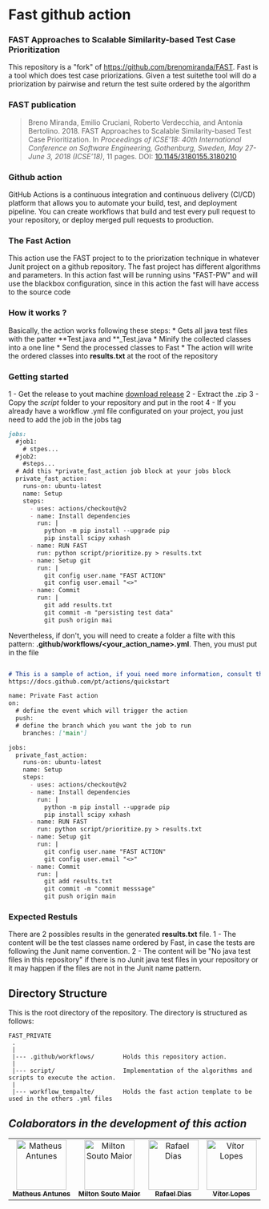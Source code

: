 # Fast github action

### FAST Approaches to Scalable Similarity-based Test Case Prioritization

This repository is a "fork" of https://github.com/brenomiranda/FAST.
Fast is a tool which does test case priorizations. Given a test suitethe tool will do a priorization  by pairwise and return the test suite ordered by the algorithm

### FAST publication
> Breno Miranda, Emilio Cruciani, Roberto Verdecchia, and Antonia Bertolino. 2018. FAST Approaches to Scalable Similarity-based Test Case Prioritization. In *Proceedings of ICSE’18: 40th International Conference on Software Engineering, Gothenburg, Sweden, May 27-June 3, 2018 (ICSE’18)*, 11 pages. DOI: [10.1145/3180155.3180210](http://dx.doi.org/10.1145/3180155.3180210)

### Github action

GitHub Actions is a continuous integration and continuous delivery (CI/CD) platform that allows you to automate your build, test, and deployment pipeline. You can create workflows that build and test every pull request to your repository, or deploy merged pull requests to production.


### The Fast Action
This action use the FAST project to to the priorization technique in whatever Junit project on a github repository.
The fast project has different algorithms and parameters. In this action fast will be running usins "FAST-PW" and will use the blackbox configuration, since in this action the fast will have access to the source code

### How it works ?
Basically, the action works following these steps:
    * Gets all java test files with the patter **Test.java and **_Test.java
    * Minify the collected classes into a one line
    * Send the processed classes to Fast
    * The action will write the ordered classes into **results.txt** at the root of the repository

### Getting started

1 -  Get the release to yout machine [download release](https://github.com/BigMilts/FAST_PRIVATE/archive/refs/tags/fast_action_v1.tar.gz)
2 -  Extract the .zip
3 -  Copy the *script* folder to your repository and put in the root
4 -  If you already have a workflow .yml file configurated on your project, you just need to add the job in the jobs tag
```markdown
jobs:
  #job1:
    # stpes...
  #job2:
    #steps...
  # Add this *private_fast_action job block at your jobs block
  private_fast_action:
    runs-on: ubuntu-latest
    name: Setup
    steps:
      - uses: actions/checkout@v2
      - name: Install dependencies
        run: |
          python -m pip install --upgrade pip
          pip install scipy xxhash
      - name: RUN FAST
        run: python script/prioritize.py > results.txt
      - name: Setup git
        run: |
          git config user.name "FAST ACTION"
          git config user.email "<>"
      - name: Commit
        run: |
          git add results.txt
          git commit -m "persisting test data"
          git push origin mai
```
Nevertheless, if don't, you will need to create a folder a filte with this pattern: **.github/workflows/<your_action_name>.yml**. Then, you must put in the file

```markdown

# This is a sample of action, if youi need more information, consult the 
https://docs.github.com/pt/actions/quickstart

name: Private Fast action
on:
  # define the event which will trigger the action
  push:
  # define the branch which you want the job to run
    branches: ['main']

jobs:
  private_fast_action:
    runs-on: ubuntu-latest
    name: Setup
    steps:
      - uses: actions/checkout@v2
      - name: Install dependencies
        run: |
          python -m pip install --upgrade pip
          pip install scipy xxhash
      - name: RUN FAST
        run: python script/prioritize.py > results.txt
      - name: Setup git
        run: |
          git config user.name "FAST ACTION"
          git config user.email "<>"
      - name: Commit
        run: |
          git add results.txt
          git commit -m "commit messsage"
          git push origin main
```


### Expected Restuls
There are 2 possibles results in the generated **results.txt** file.
1 - The content will be the test classes name ordered by Fast, in case the tests are following the Junit name convention.
2 - The content will be "No java test files in this repository" if there is no Junit java test files in your repository or it may happen if the files are not in the Junit name pattern.


Directory Structure
---------------
This is the root directory of the repository. The directory is structured as follows:

    FAST_PRIVATE
     .
     |
     |--- .github/workflows/        Holds this repository action.
     |
     |--- script/                   Implementation of the algorithms and scripts to execute the action.
     |
     |--- workflow_tempalte/        Holds the fast action template to be used in the others .yml files
     
 ## *Colaborators in the development of this action*

<table>
  <tr>
    <td align="center"><a href="https://github.com/mam81"><img src="https://avatars.githubusercontent.com/u/49957062?v=4" width="100px;" alt="Matheus Antunes"/><br /><sub><b>Matheus Antunes</b></sub></a><br /><a href="https://github.com/mam81"title="Frontend">
    <td align="center"><a href="https://github.com/BigMilts"><img src="https://avatars.githubusercontent.com/u/51926931?v=4" width="100px;" alt="Milton Souto Maior"/><br /><sub><b>Milton Souto Maior</b></sub></a><br /><a href="https://github.com/BigMilts"title="Fullstack">
	<td align="center"><a href="https://github.com/RafaelNAIP"><img src="https://avatars.githubusercontent.com/u/51056390?v=4" width="100px;" alt="Rafael Dias"/><br /><sub><b>Rafael Dias</b></sub></a><br /><a href="https://github.com/RafaelNAIP"title="Frontend">
    <td align="center"><a href="https://github.com/vitorlms"><img src="https://avatars.githubusercontent.com/u/54985552?v=4" width="100px;" alt="Vítor Lopes"/><br /><sub><b>Vítor Lopes</b></sub></a><br /><a href="https://github.com/vitorlms"title="Frontend"></
  </tr>
</table>
